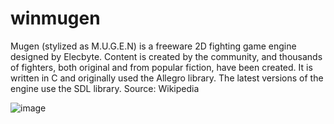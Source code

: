 # winmugen
Mugen (stylized as M.U.G.E.N) is a freeware 2D fighting game engine designed by Elecbyte. Content is created by the community, and thousands of fighters, both original and from popular fiction, have been created. It is written in C and originally used the Allegro library. The latest versions of the engine use the SDL library.
Source: Wikipedia

![image](https://user-images.githubusercontent.com/61840659/151261661-783cc086-fafa-44cc-91cb-7bf2ec43b755.png)
